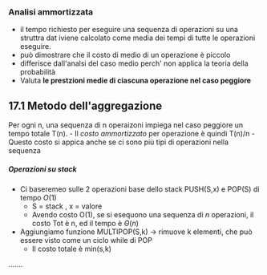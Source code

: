 ### Analisi ammortizzata
- il tempo richiesto per eseguire una sequenza di operazioni su una struttra dat iviene calcolato come media dei tempi di tutte le operazioni eseguire.
- può dimostrare che il costo di medio di un operazione è piccolo
- differisce dall'analsi del caso medio perch' non applica la teoria della probabilità
- Valuta **le prestzioni medie di ciascuna operazione nel caso peggiore**

## 17.1 Metodo dell'aggregazione
Per ogni n, una sequenza di n operaizoni impiega nel caso peggiore un tempo totale T(n).
	- Il *costo ammortizzato* per operazione è quindi T(n)/n
		- Questo costo si appica anche se ci sono più tipi di operazioni nella sequenza

##### Operazioni su stack
- Ci baseremeo sulle 2 operazioni base dello stack PUSH(S,x) e POP(S) di tempo $O(1)$
	- S = stack , x = valore
	- Avendo costo O(1), se si esequono una sequenza di $n$ operazioni, il costo Tot è n, ed il tempo è $\Theta(n)$  
- Aggiungiamo funzione MULTIPOP(S,k) -> rimuove k elementi, che può essere visto come un ciclo while di POP
	- Il costo totale è min(s,k)

.......